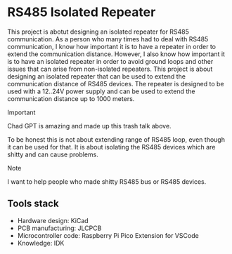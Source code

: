 # RS485 Isolated Repeater

This project is abotut designing an isolated repeater for RS485 communication. As a person who many times had to deal with RS485 communication, I know how important it is to have a repeater in order to extend the communication distance. However, I also know how important it is to have an isolated repeater in order to avoid ground loops and other issues that can arise from non-isolated repeaters. This project is about designing an isolated repeater that can be used to extend the communication distance of RS485 devices. The repeater is designed to be used with a 12..24V power supply and can be used to extend the communication distance up to 1000 meters. 

> [!IMPORTANT]
> Chad GPT is amazing and made up this trash talk above.

To be honest this is not about extending range of RS485 loop, even though it can be used for that. It is about isolating the RS485 devices which are shitty and can cause problems. 

> [!NOTE]
> I want to help people who made shitty RS485 bus or RS485 devices.

## Tools stack
- Hardware design: KiCad
- PCB manufacturing: JLCPCB
- Microcontroller code: Raspberry Pi Pico Extension for VSCode
- Knowledge: IDK

